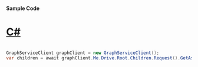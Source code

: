 #### Sample Code
# [C#](#tab/Csharp)

```C#

GraphServiceClient graphClient = new GraphServiceClient();
var children = await graphClient.Me.Drive.Root.Children.Request().GetAsync();

```